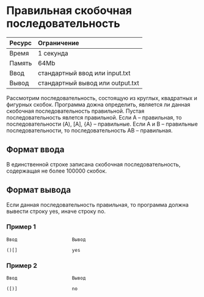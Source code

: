 # Правильная скобочная последовательность

| Ресурс | Ограничение |
| :--- | :--- |
| Время | 1 секунда |
| Память | 64Mb |
| Ввод | стандартный ввод или input.txt |
| Вывод | стандартный вывод или output.txt |

Рассмотрим последовательность, состоящую из круглых, квадратных и фигурных скобок. Программа дожна определить, является ли данная скобочная последовательность правильной. Пустая последовательность явлется правильной. Если A – правильная, то последовательности (A), [A], {A} – правильные. Если A и B – правильные последовательности, то последовательность AB – правильная.
## Формат ввода
В единственной строке записана скобочная последовательность, содержащая не более 100000 скобок.
## Формат вывода
Если данная последовательность правильная, то программа должна вывести строку yes, иначе строку no.
### Пример 1
```
Ввод					Вывод

()[]					yes
```

### Пример 2
```
Ввод					Вывод

([)]					no
```
